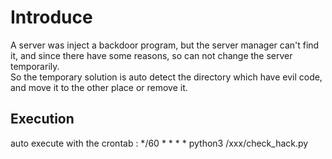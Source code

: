 <h1>Introduce</h1>
A server was inject a backdoor program, but the server manager can't find it,
and since there have some reasons, so can not change the server temporarily.
<br/>
So the temporary solution is auto detect the directory which have evil code, and move it to the other place or remove it.

<h2>Execution</h2>
auto execute with the crontab : */60 * * * * python3 /xxx/check_hack.py
